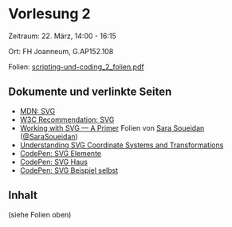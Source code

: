 Vorlesung 2
===========

Zeitraum: 22. März, 14:00 - 16:15

Ort: FH Joanneum, G.AP152.108

Folien: [scripting-und-coding_2_folien.pdf](scripting-und-coding_2_folien.pdf)


Dokumente und verlinkte Seiten
------------------------------

 - [MDN: SVG](https://developer.mozilla.org/kab/docs/Web/SVG)
 - [W3C Recommendation: SVG](https://www.w3.org/TR/SVG11/)
 - [Working with SVG — A Primer](https://slides.com/sarasoueidan/working-with-svg-a-primer#/) Folien von [Sara Soueidan](https://www.sarasoueidan.com/) ([@SaraSoueidan](https://twitter.com/sarasoueidan))
 - [Understanding SVG Coordinate Systems and Transformations](https://www.sarasoueidan.com/blog/svg-coordinate-systems/)
 - [CodePen: SVG Elemente](https://codepen.io/PeterTheOne/pen/QmvBbo)
 - [CodePen: SVG Haus](https://codepen.io/PeterTheOne/pen/LdyBzz)
 - [CodePen: SVG Beispiel selbst](https://codepen.io/PeterTheOne/pen/XERBzj)
 

Inhalt
-------

(siehe Folien oben)

